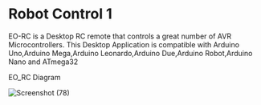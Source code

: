 # Robot Control 1
EO-RC is a Desktop RC remote that controls a great number of AVR Microcontrollers. This Desktop Application is compatible with Arduino Uno,Arduino Mega,Arduino Leonardo,Arduino Due,Arduino Robot,Arduino Nano and ATmega32

EO_RC Diagram

![Screenshot (78)](https://user-images.githubusercontent.com/72227750/193683312-f690cb82-c430-4bc4-aa8b-b16e3dd811c6.png)
